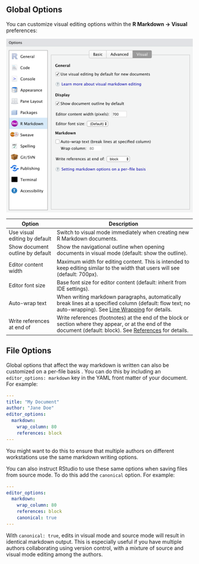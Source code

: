 <!-- -*- mode: gfm -*- -->

## Global Options

You can customize visual editing options within the **R Markdown -\> Visual** preferences:

<img src="images/visual-editing-options.png" class="illustration" width="588"/>

| Option                           | Description                                                                                                                                                                              |
|----------------------------------|------------------------------------------------------------------------------------------------------------------------------------------------------------------------------------------|
| Use visual editing by default    | Switch to visual mode immediately when creating new R Markdown documents.                                                                                                                |
| Show document outline by default | Show the navigational outline when opening documents in visual mode (default: show the outline).                                                                                         |
| Editor content width             | Maximum width for editing content. This is intended to keep editing similar to the width that users will see (default: 700px).                                                           |
| Editor font size                 | Base font size for editor content (default: inherit from IDE settings).                                                                                                                  |
| Auto-wrap text                   | When writing markdown paragraphs, automatically break lines at a specified column (default: flow text; no auto-wrapping). See [Line Wrapping](markdown?id=line-wrapping) for details.    |
| Write references at end of       | Write references (footnotes) at the end of the block or section where they appear, or at the end of the document (default: block). See [References](markdown?id=references) for details. |

## File Options

Global options that affect the way markdown is written can also be customized on a per-file basis . You can do this by including an `editor_options: markdown` key in the YAML front matter of your document. For example:

``` yaml
---
title: "My Document"
author: "Jane Doe"
editor_options:
  markdown:
    wrap_column: 80
    references: block
---
```

You might want to do this to ensure that multiple authors on different workstations use the same markdown writing options.

You can also instruct RStudio to use these same options when saving files from source mode. To do this add the `canonical` option. For example:

``` yaml
---
editor_options:
  markdown:
    wrap_column: 80
    references: block
    canonical: true
---
```

With `canonical: true`, edits in visual mode and source mode will result in identical markdown output. This is especially useful if you have multiple authors collaborating using version control, with a mixture of source and visual mode editing among the authors.
